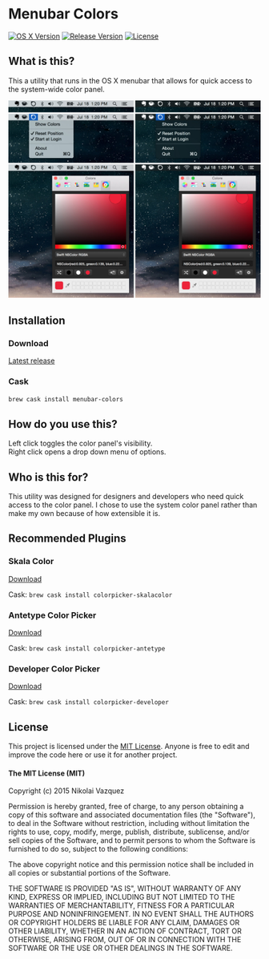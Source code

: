 # Menubar Colors

[![OS X Version](http://img.shields.io/badge/OS%20X-10.10%2B-lightgrey.svg)]()
[![Release Version](https://img.shields.io/badge/release-v2.0.0-orange.svg)]()
[![License](https://img.shields.io/badge/license-MIT-blue.svg)]()

## What is this?

This a utility that runs in the OS X menubar that allows for quick access to the
system-wide color panel.

![Example](./Example.jpg)

## Installation

### Download

[Latest release](https://github.com/nvzqz/Menubar-Colors/releases/latest)

### Cask

`brew cask install menubar-colors`

## How do you use this?

Left click toggles the color panel's visibility. <br/>
Right click opens a drop down menu of options.

## Who is this for?

This utility was designed for designers and developers who need quick access to
the color panel. I chose to use the system color panel rather than make my own
because of how extensible it is.

## Recommended Plugins

### Skala Color

[Download](http://bjango.com/mac/skalacolor/)

Cask: `brew cask install colorpicker-skalacolor`

### Antetype Color Picker

[Download](http://www.antetype.com/blog/2014/03/updated-antetype-color-picker-1-4-1/)

Cask: `brew cask install colorpicker-antetype`

### Developer Color Picker

[Download](http://download.panic.com/picker/)

Cask: `brew cask install colorpicker-developer`

## License

This project is licensed under the [MIT License](http://opensource.org/licenses/MIT).
Anyone is free to edit and improve the code here or use it for another project.

#### The MIT License (MIT)

Copyright (c) 2015 Nikolai Vazquez

Permission is hereby granted, free of charge, to any person obtaining a copy
of this software and associated documentation files (the "Software"), to deal
in the Software without restriction, including without limitation the rights
to use, copy, modify, merge, publish, distribute, sublicense, and/or sell
copies of the Software, and to permit persons to whom the Software is
furnished to do so, subject to the following conditions:

The above copyright notice and this permission notice shall be included in
all copies or substantial portions of the Software.

THE SOFTWARE IS PROVIDED "AS IS", WITHOUT WARRANTY OF ANY KIND, EXPRESS OR
IMPLIED, INCLUDING BUT NOT LIMITED TO THE WARRANTIES OF MERCHANTABILITY,
FITNESS FOR A PARTICULAR PURPOSE AND NONINFRINGEMENT. IN NO EVENT SHALL THE
AUTHORS OR COPYRIGHT HOLDERS BE LIABLE FOR ANY CLAIM, DAMAGES OR OTHER
LIABILITY, WHETHER IN AN ACTION OF CONTRACT, TORT OR OTHERWISE, ARISING FROM,
OUT OF OR IN CONNECTION WITH THE SOFTWARE OR THE USE OR OTHER DEALINGS IN
THE SOFTWARE.
